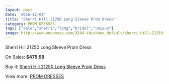 ```yaml
---
layout: post
date: '2016-12-01'
title: "Sherri Hill 21250 Long Sleeve Prom Dress"
category: PROM DRESSES
tags: ["sale","sherri","long","bridal","unique"]
image: http://www.eudances.com/3284-thickbox_default/sherri-hill-21250-long-sleeve-prom-dress.jpg
---
```

Sherri Hill 21250 Long Sleeve Prom Dress

On Sales: **$475.99**
<a href="https://www.eudances.com/en/prom-dresses/1123-sherri-hill-21250-long-sleeve-prom-dress.html"><amp-img layout="responsive" width="600" height="600" src="//www.eudances.com/3284-thickbox_default/sherri-hill-21250-long-sleeve-prom-dress.jpg" alt="Sherri Hill 21250 Long Sleeve Prom Dress 0" /></a>
<a href="https://www.eudances.com/en/prom-dresses/1123-sherri-hill-21250-long-sleeve-prom-dress.html"><amp-img layout="responsive" width="600" height="600" src="//www.eudances.com/3285-thickbox_default/sherri-hill-21250-long-sleeve-prom-dress.jpg" alt="Sherri Hill 21250 Long Sleeve Prom Dress 1" /></a>
<a href="https://www.eudances.com/en/prom-dresses/1123-sherri-hill-21250-long-sleeve-prom-dress.html"><amp-img layout="responsive" width="600" height="600" src="//www.eudances.com/3286-thickbox_default/sherri-hill-21250-long-sleeve-prom-dress.jpg" alt="Sherri Hill 21250 Long Sleeve Prom Dress 2" /></a>

Buy it: [Sherri Hill 21250 Long Sleeve Prom Dress](https://www.eudances.com/en/prom-dresses/1123-sherri-hill-21250-long-sleeve-prom-dress.html "Sherri Hill 21250 Long Sleeve Prom Dress")

View more: [PROM DRESSES](https://www.eudances.com/en/13-prom-dresses "PROM DRESSES")